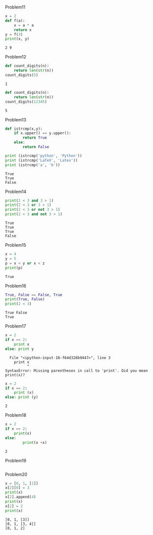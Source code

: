 Problem11


```python
x = 2 
def f(a): 
    x = a * a 
    return x 
y = f(3) 
print(x, y)
```

    2 9
    

Problem12


```python
def count_digits(n):
    return len(str(n))
count_digits(5)
```




    1




```python
def count_digits(n):
    return len(str(n))
count_digits(12345)
```




    5



Problem13


```python
def istrcmp(x,y):
    if x.upper() == y.upper():
        return True
    else:
        return False

print (istrcmp('python', 'Python'))
print (istrcmp('LaTeX', 'Latex'))
print (istrcmp('a', 'b'))

```

    True
    True
    False
    

Problem14


```python
print(2 < 3 and 3 > 1) 
print(2 < 3 or 3 > 1) 
print(2 < 3 or not 3 > 1) 
print(2 < 3 and not 3 > 1)
```

    True
    True
    True
    False
    

Problem15


```python
x = 4 
y = 5 
p = x < y or x < z 
print(p)
```

    True
    

Problem16


```python
True, False == False, True
print(True, False) 
print(2 < 3)
```

    True False
    True
    

Problem17


```python
x = 2 
if x == 2:
    print x 
else: print y
```


      File "<ipython-input-10-f64d328b9447>", line 3
        print x
              ^
    SyntaxError: Missing parentheses in call to 'print'. Did you mean print(x)?
    



```python
x = 2 
if x == 2:
    print (x) 
else: print (y)
```

    2
    

Problem18


```python
x = 2 
if x == 2: 
    print(x) 
else:
        print(x +x)
```

    2
    

Problem19


```python

```

Problem20


```python
x = [0, 1, [2]] 
x[2][0] = 3 
print(x) 
x[2].append(4) 
print(x) 
x[2] = 2 
print(x)
```

    [0, 1, [3]]
    [0, 1, [3, 4]]
    [0, 1, 2]
    


```python

```
